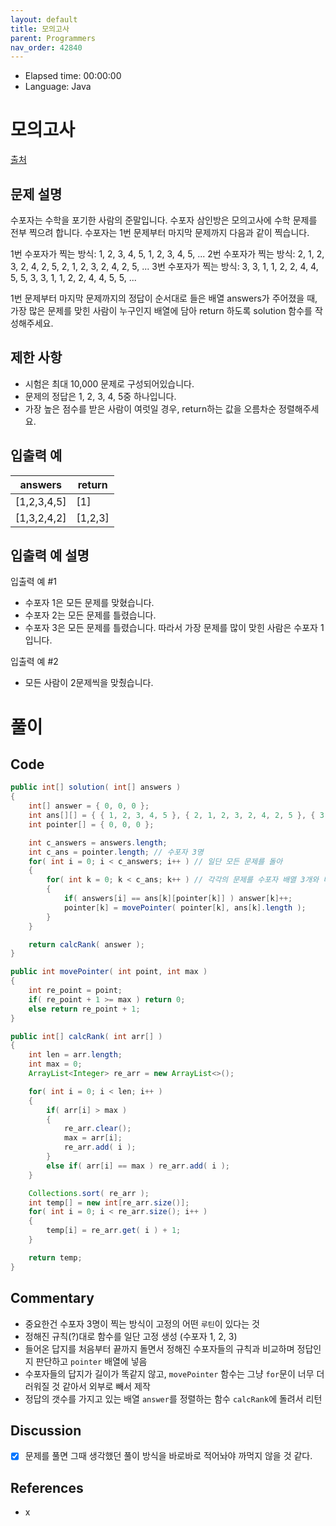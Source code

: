 ```yaml
---
layout: default
title: 모의고사
parent: Programmers
nav_order: 42840
---
```


- Elapsed time: 00:00:00
- Language: Java

<!-- 문제 -->
# 모의고사

[출처](https://programmers.co.kr/learn/courses/30/lessons/42840?language=java)

## 문제 설명

수포자는 수학을 포기한 사람의 준말입니다. 수포자 삼인방은 모의고사에 수학 문제를 전부 찍으려 합니다. 수포자는 1번 문제부터 마지막 문제까지 다음과 같이 찍습니다.

1번 수포자가 찍는 방식: 1, 2, 3, 4, 5, 1, 2, 3, 4, 5, ...
2번 수포자가 찍는 방식: 2, 1, 2, 3, 2, 4, 2, 5, 2, 1, 2, 3, 2, 4, 2, 5, ...
3번 수포자가 찍는 방식: 3, 3, 1, 1, 2, 2, 4, 4, 5, 5, 3, 3, 1, 1, 2, 2, 4, 4, 5, 5, ...

1번 문제부터 마지막 문제까지의 정답이 순서대로 들은 배열 answers가 주어졌을 때, 가장 많은 문제를 맞힌 사람이 누구인지 배열에 담아 return 하도록 solution 함수를 작성해주세요.

## 제한 사항

- 시험은 최대 10,000 문제로 구성되어있습니다.
- 문제의 정답은 1, 2, 3, 4, 5중 하나입니다.
- 가장 높은 점수를 받은 사람이 여럿일 경우, return하는 값을 오름차순 정렬해주세요.

## 입출력 예

| answers     | return  |
| ----------- | ------- |
| [1,2,3,4,5] | [1]     |
| [1,3,2,4,2] | [1,2,3] |

## 입출력 예 설명

입출력 예 #1

- 수포자 1은 모든 문제를 맞혔습니다.
- 수포자 2는 모든 문제를 틀렸습니다.
- 수포자 3은 모든 문제를 틀렸습니다.
따라서 가장 문제를 많이 맞힌 사람은 수포자 1입니다.

입출력 예 #2

- 모든 사람이 2문제씩을 맞췄습니다.

<!-- 풀이 -->
# 풀이

## Code

``` java
public int[] solution( int[] answers )
{
    int[] answer = { 0, 0, 0 };
    int ans[][] = { { 1, 2, 3, 4, 5 }, { 2, 1, 2, 3, 2, 4, 2, 5 }, { 3, 3, 1, 1, 2, 2, 4, 4, 5, 5 } };
    int pointer[] = { 0, 0, 0 };

    int c_answers = answers.length;
    int c_ans = pointer.length; // 수포자 3명
    for( int i = 0; i < c_answers; i++ ) // 일단 모든 문제를 돌아
    {
        for( int k = 0; k < c_ans; k++ ) // 각각의 문제를 수포자 배열 3개와 비교해야함
        {
            if( answers[i] == ans[k][pointer[k]] ) answer[k]++;
            pointer[k] = movePointer( pointer[k], ans[k].length );
        }
    }

    return calcRank( answer );
}

public int movePointer( int point, int max )
{
    int re_point = point;
    if( re_point + 1 >= max ) return 0;
    else return re_point + 1;
}

public int[] calcRank( int arr[] )
{
    int len = arr.length;
    int max = 0;
    ArrayList<Integer> re_arr = new ArrayList<>();

    for( int i = 0; i < len; i++ )
    {
        if( arr[i] > max )
        {
            re_arr.clear();
            max = arr[i];
            re_arr.add( i );
        }
        else if( arr[i] == max ) re_arr.add( i );
    }

    Collections.sort( re_arr );
    int temp[] = new int[re_arr.size()];
    for( int i = 0; i < re_arr.size(); i++ )
    {
        temp[i] = re_arr.get( i ) + 1;
    }

    return temp;
}
```

## Commentary

- 중요한건 수포자 3명이 찍는 방식이 고정의 어떤 `루틴`이 있다는 것
- 정해진 규칙(?)대로 함수를 일단 고정 생성 (수포자 1, 2, 3)
- 들어온 답지를 처음부터 끝까지 돌면서 정해진 수포자들의 규칙과 비교하며 정답인지 판단하고 `pointer` 배열에 넣음
- 수포자들의 답지가 길이가 똑같지 않고, `movePointer` 함수는 그냥 `for`문이 너무 더러워질 것 같아서 외부로 빼서 제작
- 정답의 갯수를 가지고 있는 배열 `answer`를 정렬하는 함수 `calcRank`에 돌려서 리턴

## Discussion

- [x] 문제를 풀면 그때 생각했던 풀이 방식을 바로바로 적어놔야 까먹지 않을 것 같다.

## References
- x